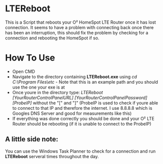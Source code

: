 # LTEReboot
This is a Script that reboots your O² HomeSpot LTE Router once it has lost connection. It seems to have a problem with connecting back once there has been an interruption, this should fix the problem by checking for a connection and rebooting the HomeSpot if so.



<h1> How To Use </h1>
<ul>
  <li> Open CMD </li>
  <li> Navigate to the directory containing <b>LTEReboot.exe</b> using <em>cd C:\Program Files\etc</em> - Note that this is an example path and you should use the one your exe is at</li>
  <li> Once youre in the directory type: <em>LTEReboot [YourRouterControlPanelURL] [YourRouterControlPanelPassword] [ProbeIP]</em> without the "[" and "]" (ProbeIP is used to check if youre able to connect to that IP and therefore the internet. I use 8.8.8.8 which is Googles DNS Server and good for measurements like this) </li> 
  <li> If everything was done correctly you should be done and your O² LTE Router should be rebooting (if it is unable to connect to the ProbeIP) </li>
</ul>

<h2>A little side note:</h2> 
You can use the Windows Task Planner to check for a connection and run <b>LTEReboot</b> serveral times throughout the day.

